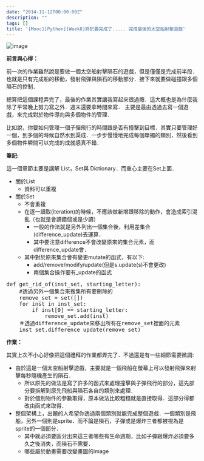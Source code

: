 ```yaml
---
date: "2014-11-12T00:00:00Z"
description: ""
tags: []
title: '[Mooc][Python][Week8]終於要完成了..... 完成最後的太空船射擊遊戲'
---
```


![image](https://www.python.org/static/img/python-logo.png)

**前言與心得：**

前一次的作業雖然說是要做一個太空船射擊隕石的遊戲，但是僅僅是完成前半段．也就是只有完成船的移動，發射飛彈與隕石的移動部分．接下來就要做碰撞跟多個隕石的控制．

總算把這個課程弄完了，最後的作業其實讓我寫起來很過癮．這大概也是為什麼我除了平常晚上努力寫之外．週末還要拿時間來寫． 主要是最由透過去寫一個遊戲，來完成對於物件導向與多個物件的管理．

比如說，你要如何管理一個子彈飛行的時間跟是否有撞擊到目標．其實只要管理好一個，到多個的時候自然水到渠成．一步步慢慢地完成每個單獨的類別，然後看到多個物件瞬間可以完成的成就感真不錯．


**筆記:**

這一個章節主要是講解 List，Set與 Dictionary．而重心主要在Set上面．

- 關於List
    - 資料可以重複
- 關於Set
    - 不會重複
    - 在逐一讀取(iteration)的時候，不應該做新增跟移除的動作，會造成索引混亂（也就是會讀錯個或是少讀）    
        - 一般的作法就是另外列出一個集合後，利用差集合(difference_update)去運算．
        - 其中要注意difference不會改變原來的集合元素，而difference_update會．
    - 其中對於原來集合會有變更mutate的函式，有以下:
        - add/remove/modify/update(但是s.update(s)不會更改)
        - 兩個集合操作要有_update的函式

<pre class="prettyprint">
def get_rid_of(inst_set, starting_letter):
    #透過另外一個集合來搜集所有要刪除的
    remove_set = set([])
    for inst in inst_set:
        if inst[0] == starting_letter:
            remove_set.add(inst)
    ＃透過difference_update來移出所有在remove_set裡面的元素            
    inst_set.difference_update(remove_set)
</pre>        



**作業：**

其實上次不小心好像把這個禮拜的作業都弄完了．不過還是有一些細節需要微調:

- 由於這是一個太空船射擊遊戲，主要就是一個飛船在螢幕上可以發射飛彈來射擊每秒隨機產生的隕石．
    - 所以原先的做法是寫了許多的函式來處理撞擊與子彈飛行的部分，這先部分要拆解到原先飛船與隕石各自的類別來處理．
    - 對於個別物件的參數取得，原本做法比較粗糙就是直接取得．這部分得都改由函式來取得．
- 整個架構上，出題的人希望你透過兩個類別就能完成整個遊戲．一個類別是飛船，另外一個則是sprite．而不論是隕石，子彈或是爆炸三者都被視為是sprite的一個部分．
    - 其中就必須要區分出來這三者哪些有生命週期，比如子彈跟爆炸必須要多久之後消失，而隕石不需要．
    - 哪些屬於動畫需要改變畫圖的image


         
